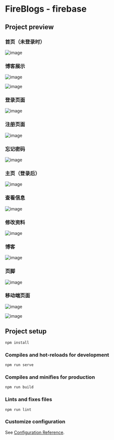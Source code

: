 # FireBlogs - firebase

##  Project preview

### 首页（未登录时）

![image](https://user-images.githubusercontent.com/71574640/152923971-e3d8d9f8-add3-49b3-9137-43e5b694a9ab.png)

### 博客展示

![image](https://user-images.githubusercontent.com/71574640/152924020-7e11ffe7-4b33-4c69-bed2-f8b1a7d71096.png)

![image](https://user-images.githubusercontent.com/71574640/152924048-d0af6863-fa4d-4624-8748-1ad1438865d7.png)

### 登录页面

![image](https://user-images.githubusercontent.com/71574640/152924106-5e8c972d-969e-467b-b790-391121cde9f3.png)

### 注册页面 

![image](https://user-images.githubusercontent.com/71574640/152924142-89c7992f-0b1f-4e1c-a512-3bab8ff73e06.png)

### 忘记密码

![image](https://user-images.githubusercontent.com/71574640/152924625-3164e154-1584-4a6c-914d-3a07b31edfef.png)


### 主页（登录后）

![image](https://user-images.githubusercontent.com/71574640/152924197-27f8977e-4893-4f54-9ef9-f39fc1677a72.png)

### 查看信息

![image](https://user-images.githubusercontent.com/71574640/152924531-b4c6e97e-6295-4b23-a05f-9ed270ab0b95.png)

### 修改资料

![image](https://user-images.githubusercontent.com/71574640/152924588-e5b099b7-551f-4a41-b054-7386ffed2a85.png)

### 博客

![image](https://user-images.githubusercontent.com/71574640/152924231-a55fd004-0a31-4b59-8c45-a170732134bf.png)

### 页脚

![image](https://user-images.githubusercontent.com/71574640/152924069-4538e5a0-f754-48da-86f9-8d9709ab20d4.png)

### 移动端页面

![image](https://user-images.githubusercontent.com/71574640/152924376-c8fd9101-64dd-422b-9247-29de5f306e9a.png)

![image](https://user-images.githubusercontent.com/71574640/152924342-cb34293e-6607-4c34-a150-645650ea13cd.png)


## Project setup
```
npm install
```

### Compiles and hot-reloads for development
```
npm run serve
```

### Compiles and minifies for production
```
npm run build
```

### Lints and fixes files
```
npm run lint
```

### Customize configuration
See [Configuration Reference](https://cli.vuejs.org/config/).

